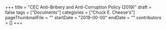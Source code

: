 +++
title = "CEC Anti-Bribery and Anti-Corruption Policy (2019)"
draft = false
tags = ["Documents"]
categories = ["Chuck E. Cheese's"]
pageThumbnailFile = ""
startDate = "2019-00-00"
endDate = ""
contributors = []
+++
